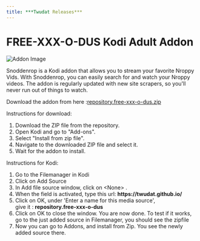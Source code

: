 ```yaml
---
title: ***Twudat Releases***
---
```


<body>
  <div class="container">
    <h1>FREE-XXX-O-DUS Kodi Adult Addon</h1>
    <img src="https://via.placeholder.com/800x400" alt="Addon Image">
    <p>Snoddenrop is a Kodi addon that allows you to stream your favorite Nroppy Vids. With Snoddenrop, you can easily search for and watch your Nroppy videos. The addon is regularly updated with new site scrapers, so you'll never run out of things to watch.</p>
    <div class="download">
      <p>Download the addon from here :<a href="repository.free-xxx-o-dus.zip">repository.free-xxx-o-dus.zip</a></p>
      <p>Instructions for download:</p>
      <ol>
        <li>Download the ZIP file from the repository.</li>
        <li>Open Kodi and go to "Add-ons".</li>
        <li>Select "Install from zip file".</li>
        <li>Navigate to the downloaded ZIP file and select it.</li>
        <li>Wait for the addon to install.</li>
      </ol>
      <p>Instructions for Kodi:</p>
      <ol>
          <li>Go to the Filemanager in Kodi</li>
          <li>Click on Add Source</li>
          <li>In Add file source window, click on &lt;None&gt; .</li>
          <li>When the field is activated, type this url: <b>https://twudat.github.io/</b></li>
          <li>Click on OK, under 'Enter a name for this media source', <br>give it : <b>repository.free-xxx-o-dus</b></li>
          <li>Click on OK to close the window. You are now done. To test if it works, go to the just added source in Filemanager, you should see the zipfile</li>
          <li>Now you can go to Addons, and install from Zip. You see the newly added source there.</li>
      </ol>
    </div>
  </div>
</body>
</html>

